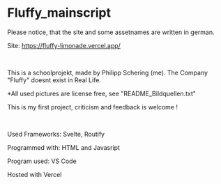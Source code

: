 # Fluffy_mainscript

Please notice, that the site and some assetnames are written in german.

Site: https://fluffy-limonade.vercel.app/

<br>

This is a schoolprojekt, made by Philipp Schering (me). The Company "Fluffy" doesnt exist in Real Life.

*All used pictures are license free, see "README_Bildquellen.txt"

This is my first project, criticism and feedback is welcome !

<br>

Used Frameworks: Svelte, Routify

Programmed with: HTML and Javasript

Program used: VS Code

Hosted with Vercel

